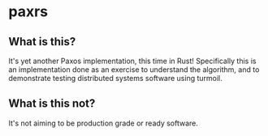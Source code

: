 # paxrs

## What is this?

It's yet another Paxos implementation, this time in Rust! Specifically this
is an implementation done as an exercise to understand the algorithm, and to 
demonstrate testing distributed systems software using turmoil.

## What is this not?

It's not aiming to be production grade or ready software. 

